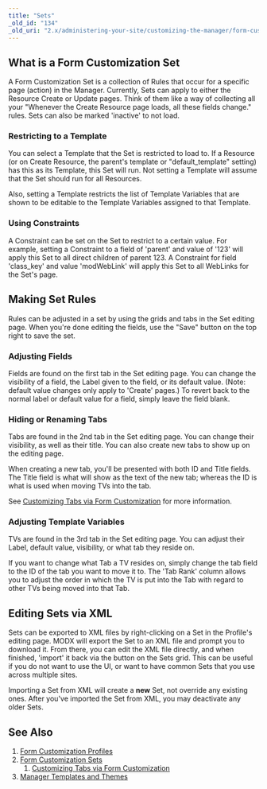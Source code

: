 ```yaml
---
title: "Sets"
_old_id: "134"
_old_uri: "2.x/administering-your-site/customizing-the-manager/form-customization-sets"
---
```


## What is a Form Customization Set

A Form Customization Set is a collection of Rules that occur for a specific page (action) in the Manager. Currently, Sets can apply to either the Resource Create or Update pages. Think of them like a way of collecting all your "Whenever the Create Resource page loads, all these fields change." rules. Sets can also be marked 'inactive' to not load.

### Restricting to a Template

You can select a Template that the Set is restricted to load to. If a Resource (or on Create Resource, the parent's template or "default\_template" setting) has this as its Template, this Set will run. Not setting a Template will assume that the Set should run for all Resources.

Also, setting a Template restricts the list of Template Variables that are shown to be editable to the Template Variables assigned to that Template.

### Using Constraints

A Constraint can be set on the Set to restrict to a certain value. For example, setting a Constraint to a field of 'parent' and value of '123' will apply this Set to all direct children of parent 123. A Constraint for field 'class\_key' and value 'modWebLink' will apply this Set to all WebLinks for the Set's page.

## Making Set Rules

Rules can be adjusted in a set by using the grids and tabs in the Set editing page. When you're done editing the fields, use the "Save" button on the top right to save the set.

### Adjusting Fields

Fields are found on the first tab in the Set editing page. You can change the visibility of a field, the Label given to the field, or its default value. (Note: default value changes only apply to 'Create' pages.) To revert back to the normal label or default value for a field, simply leave the field blank.

### Hiding or Renaming Tabs

Tabs are found in the 2nd tab in the Set editing page. You can change their visibility, as well as their title. You can also create new tabs to show up on the editing page.

When creating a new tab, you'll be presented with both ID and Title fields. The Title field is what will show as the text of the new tab; whereas the ID is what is used when moving TVs into the tab.

See [Customizing Tabs via Form Customization](building-sites/client-proofing/form-customization/tabs "Customizing Tabs via Form Customization") for more information.

### Adjusting Template Variables

TVs are found in the 3rd tab in the Set editing page. You can adjust their Label, default value, visibility, or what tab they reside on.

If you want to change what Tab a TV resides on, simply change the tab field to the ID of the tab you want to move it to. The 'Tab Rank' column allows you to adjust the order in which the TV is put into the Tab with regard to other TVs being moved into that Tab.

## Editing Sets via XML

Sets can be exported to XML files by right-clicking on a Set in the Profile's editing page. MODX will export the Set to an XML file and prompt you to download it. From there, you can edit the XML file directly, and when finished, 'import' it back via the button on the Sets grid. This can be useful if you do not want to use the UI, or want to have common Sets that you use across multiple sites.

Importing a Set from XML will create a **new** Set, not override any existing ones. After you've imported the Set from XML, you may deactivate any older Sets.

## See Also

1. [Form Customization Profiles](building-sites/client-proofing/form-customization/profiles)
2. [Form Customization Sets](building-sites/client-proofing/form-customization/sets)
    1. [Customizing Tabs via Form Customization](building-sites/client-proofing/form-customization/tabs)
3. [Manager Templates and Themes](building-sites/client-proofing/custom-manager-themes)
